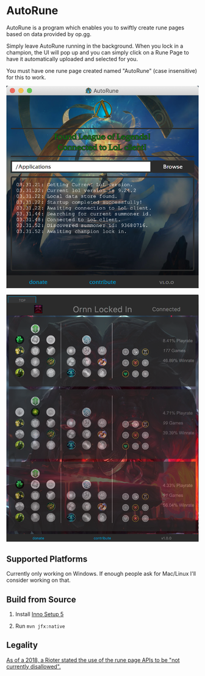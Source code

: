 # AutoRune

AutoRune is a program which enables you to swiftly create rune pages based on data provided by op.gg.

Simply leave AutoRune running in the background. When you lock in a champion, the UI will pop up and you can simply click on a Rune Page to have it automatically uploaded and selected for you.

You must have one rune page created named "AutoRune" (case insensitive) for this to work.

![Championify](src/main/resources/screenshots/launcher.png)

![Championify](src/main/resources/screenshots/screenshot.png)

## Supported Platforms

Currently only working on Windows. If enough people ask for Mac/Linux I'll consider working on that.

## Build from Source

1. Install [Inno Setup 5](http://www.jrsoftware.org/isdl.php#beta)

2. Run ```mvn jfx:native```

## Legality

[As of a 2018, a Rioter stated the use of the rune page APIs to be "not currently disallowed".](https://www.reddit.com/r/leagueoflegends/comments/7q6xku/runesreformed_set_your_runes_automatically/dsnjm0z/)

